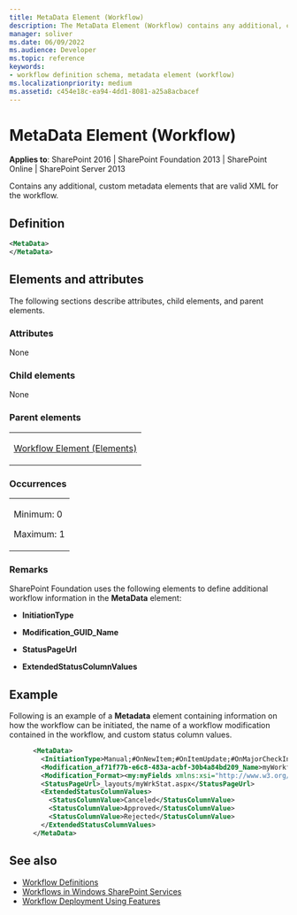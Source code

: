 ```yaml
---
title: MetaData Element (Workflow)
description: The MetaData Element (Workflow) contains any additional, custom metadata elements that are valid XML for the workflow.
manager: soliver
ms.date: 06/09/2022
ms.audience: Developer
ms.topic: reference
keywords:
- workflow definition schema, metadata element (workflow)
ms.localizationpriority: medium
ms.assetid: c454e18c-ea94-4dd1-8081-a25a8acbacef
---
```


# MetaData Element (Workflow)

**Applies to**: SharePoint 2016 | SharePoint Foundation 2013 | SharePoint Online | SharePoint Server 2013

Contains any additional, custom metadata elements that are valid XML for the workflow.

## Definition

```XML
<MetaData>
</MetaData>
```

## Elements and attributes

The following sections describe attributes, child elements, and parent elements.

### Attributes

None

### Child elements

None

### Parent elements

<table>
<colgroup>
<col width="100%" />
</colgroup>
<tbody>
<tr class="odd">
<td align="left"><p><a href="workflow-element-elements.md">Workflow Element (Elements)</a></p></td>
</tr>
</tbody>
</table>

### Occurrences

<table>
<colgroup>
<col width="100%" />
</colgroup>
<tbody>
<tr class="odd">
<td align="left"><p>Minimum: 0</p>
<p>Maximum: 1</p></td>
</tr>
</tbody>
</table>

### Remarks

SharePoint Foundation uses the following elements to define additional workflow information in the **MetaData** element:

- **InitiationType**

- **Modification\_GUID\_Name**

- **StatusPageUrl**

- **ExtendedStatusColumnValues**

## Example

Following is an example of a **Metadata** element containing information on how the workflow can be initiated, the name of a workflow modification contained in the workflow, and custom status column values.

```XML
      <MetaData>
        <InitiationType>Manual;#OnNewItem;#OnItemUpdate;#OnMajorCheckIn</InitiationType>
        <Modification_af71f77b-e6c8-483a-acbf-30b4a84bd209_Name>myWorkflowModification</Modification_af71f77b-e6c8-483a-acbf-30b4a84bd209_Name>
        <Modification_Format><my:myFields xmlns:xsi="http://www.w3.org/2001/XMLSchema-instance" xmlns:my="http://schemas.adventureworks.com/workflows/myXSD">{0}</my:myFields></Modification_Format>
        <StatusPageUrl>_layouts/myWrkStat.aspx</StatusPageUrl>
        <ExtendedStatusColumnValues>
          <StatusColumnValue>Canceled</StatusColumnValue>
          <StatusColumnValue>Approved</StatusColumnValue>
          <StatusColumnValue>Rejected</StatusColumnValue>
        </ExtendedStatusColumnValues>
      </MetaData>
```

## See also

- [Workflow Definitions](workflow-definitions.md)
- [Workflows in Windows SharePoint Services](https://msdn.microsoft.com/library/be0888d4-20b2-4d39-bf28-2d8a71829d8e(Office.15).aspx)
- [Workflow Deployment Using Features](https://msdn.microsoft.com/library/ad294f09-483d-4e87-bd19-fa37795ed558(Office.15).aspx)
